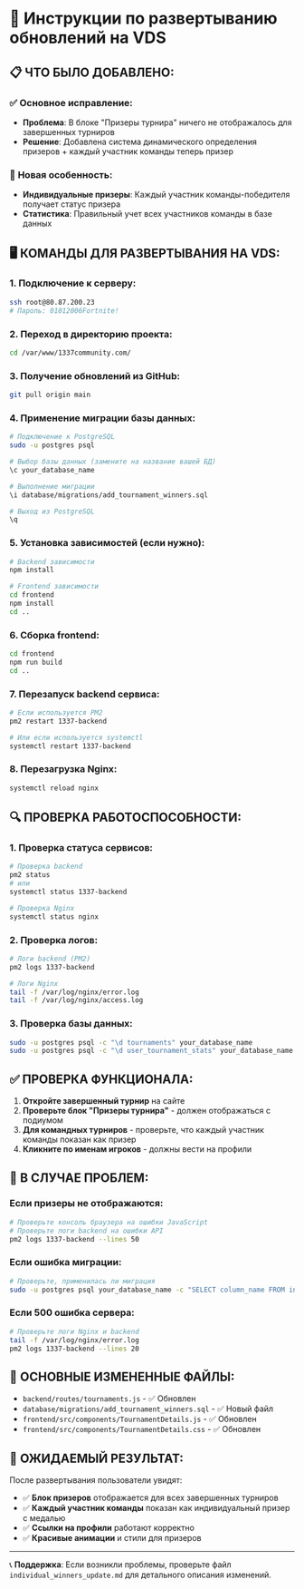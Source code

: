 # 🚀 Инструкции по развертыванию обновлений на VDS

## 📋 **ЧТО БЫЛО ДОБАВЛЕНО:**

### ✅ **Основное исправление:**
- **Проблема**: В блоке "Призеры турнира" ничего не отображалось для завершенных турниров
- **Решение**: Добавлена система динамического определения призеров + каждый участник команды теперь призер

### 🎯 **Новая особенность:**
- **Индивидуальные призеры**: Каждый участник команды-победителя получает статус призера
- **Статистика**: Правильный учет всех участников команды в базе данных

## 🖥️ **КОМАНДЫ ДЛЯ РАЗВЕРТЫВАНИЯ НА VDS:**

### 1. Подключение к серверу:
```bash
ssh root@80.87.200.23
# Пароль: 01012006Fortnite!
```

### 2. Переход в директорию проекта:
```bash
cd /var/www/1337community.com/
```

### 3. Получение обновлений из GitHub:
```bash
git pull origin main
```

### 4. Применение миграции базы данных:
```bash
# Подключение к PostgreSQL
sudo -u postgres psql

# Выбор базы данных (замените на название вашей БД)
\c your_database_name

# Выполнение миграции
\i database/migrations/add_tournament_winners.sql

# Выход из PostgreSQL
\q
```

### 5. Установка зависимостей (если нужно):
```bash
# Backend зависимости
npm install

# Frontend зависимости
cd frontend
npm install
cd ..
```

### 6. Сборка frontend:
```bash
cd frontend
npm run build
cd ..
```

### 7. Перезапуск backend сервиса:
```bash
# Если используется PM2
pm2 restart 1337-backend

# Или если используется systemctl
systemctl restart 1337-backend
```

### 8. Перезагрузка Nginx:
```bash
systemctl reload nginx
```

## 🔍 **ПРОВЕРКА РАБОТОСПОСОБНОСТИ:**

### 1. Проверка статуса сервисов:
```bash
# Проверка backend
pm2 status
# или
systemctl status 1337-backend

# Проверка Nginx
systemctl status nginx
```

### 2. Проверка логов:
```bash
# Логи backend (PM2)
pm2 logs 1337-backend

# Логи Nginx
tail -f /var/log/nginx/error.log
tail -f /var/log/nginx/access.log
```

### 3. Проверка базы данных:
```bash
sudo -u postgres psql -c "\d tournaments" your_database_name
sudo -u postgres psql -c "\d user_tournament_stats" your_database_name
```

## ✅ **ПРОВЕРКА ФУНКЦИОНАЛА:**

1. **Откройте завершенный турнир** на сайте
2. **Проверьте блок "Призеры турнира"** - должен отображаться с подиумом
3. **Для командных турниров** - проверьте, что каждый участник команды показан как призер
4. **Кликните по именам игроков** - должны вести на профили

## 🚨 **В СЛУЧАЕ ПРОБЛЕМ:**

### Если призеры не отображаются:
```bash
# Проверьте консоль браузера на ошибки JavaScript
# Проверьте логи backend на ошибки API
pm2 logs 1337-backend --lines 50
```

### Если ошибка миграции:
```bash
# Проверьте, применилась ли миграция
sudo -u postgres psql your_database_name -c "SELECT column_name FROM information_schema.columns WHERE table_name = 'tournaments' AND column_name IN ('winner_id', 'winner_name');"
```

### Если 500 ошибка сервера:
```bash
# Проверьте логи Nginx и backend
tail -f /var/log/nginx/error.log
pm2 logs 1337-backend --lines 20
```

## 📁 **ОСНОВНЫЕ ИЗМЕНЕННЫЕ ФАЙЛЫ:**

- `backend/routes/tournaments.js` - ✅ Обновлен
- `database/migrations/add_tournament_winners.sql` - ✅ Новый файл  
- `frontend/src/components/TournamentDetails.js` - ✅ Обновлен
- `frontend/src/components/TournamentDetails.css` - ✅ Обновлен

## 🎯 **ОЖИДАЕМЫЙ РЕЗУЛЬТАТ:**

После развертывания пользователи увидят:
- ✅ **Блок призеров** отображается для всех завершенных турниров
- ✅ **Каждый участник команды** показан как индивидуальный призер с медалью
- ✅ **Ссылки на профили** работают корректно
- ✅ **Красивые анимации** и стили для призеров

---

📞 **Поддержка**: Если возникли проблемы, проверьте файл `individual_winners_update.md` для детального описания изменений. 